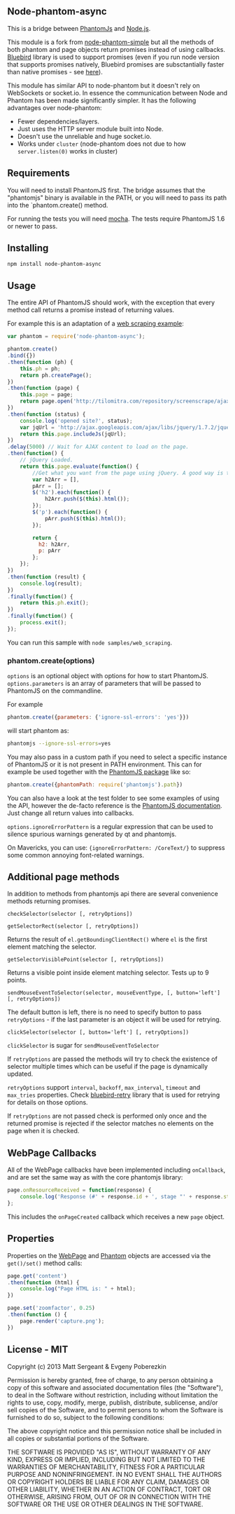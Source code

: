 Node-phantom-async
------------------

This is a bridge between [PhantomJs](http://phantomjs.org/) and
[Node.js](http://nodejs.org/).

This module is a fork from [node-phantom-simple](https://www.npmjs.com/package/node-phantom-simple) but all the methods of both phantom and page objects return promises instead of using callbacks. [Bluebird](https://github.com/petkaantonov/bluebird) library is used to support promises (even if you run node version that supports promises natively, Bluebird promises are subsctantially faster than native promises - see [here](http://programmers.stackexchange.com/questions/278778/why-are-native-es6-promises-slower-and-more-memory-intensive-than-bluebird)).

This module has similar API to node-phantom but it doesn't rely on WebSockets
or socket.io. In essence the communication between Node and Phantom has been
made significantly simpler. It has the following advantages over node-phantom:

  - Fewer dependencies/layers.
  - Just uses the HTTP server module built into Node.
  - Doesn't use the unreliable and huge socket.io.
  - Works under `cluster` (node-phantom does not due to how `server.listen(0)`
    works in cluster)


Requirements
------------
You will need to install PhantomJS first. The bridge assumes that the
"phantomjs" binary is available in the PATH, or you will need to pass its path
into the `phantom.create() method.

For running the tests you will need [mocha](http://mochajs.org/).
The tests require PhantomJS 1.6 or newer to pass.

Installing
----------

    npm install node-phantom-async


Usage
-----
The entire API of PhantomJS should work, with the exception that every method call returns a promise instead of returning values.

For example this is an adaptation of a
[web scraping example](http://net.tutsplus.com/tutorials/javascript-ajax/web-scraping-with-node-js/):

```javascript
var phantom = require('node-phantom-async');

phantom.create()
.bind({})
.then(function (ph) {
    this.ph = ph;
    return ph.createPage();
})
.then(function (page) {
    this.page = page;
    return page.open('http://tilomitra.com/repository/screenscrape/ajax.html');
})
.then(function (status) {
    console.log('opened site?', status);
    var jqUrl = 'http://ajax.googleapis.com/ajax/libs/jquery/1.7.2/jquery.min.js'
    return this.page.includeJs(jqUrl);
})
.delay(5000) // Wait for AJAX content to load on the page.
.then(function() {
    // jQuery Loaded.
    return this.page.evaluate(function() {
        //Get what you want from the page using jQuery. A good way is to populate an object with all the jQuery commands that you need and then return the object.
        var h2Arr = [],
        pArr = [];
        $('h2').each(function() {
            h2Arr.push($(this).html());
        });
        $('p').each(function() {
            pArr.push($(this).html());
        });

        return {
          h2: h2Arr,
          p: pArr
        };
    });
})
.then(function (result) {
    console.log(result);
})
.finally(function() {
    return this.ph.exit();
})
.finally(function() {
    process.exit();    
});
```

You can run this sample with `node samples/web_scraping`.


### phantom.create(options)

`options` is an optional object with options for how to start PhantomJS.
`options.parameters` is an array of parameters that will be passed to PhantomJS
on the commandline.

For example

```javascript
phantom.create({parameters: {'ignore-ssl-errors': 'yes'}})
```

will start phantom as:

```bash
phantomjs --ignore-ssl-errors=yes
```

You may also pass in a custom path if you need to select a specific instance
of PhantomJS or it is not present in PATH environment. This can for example
be used together with the [PhantomJS package](https://npmjs.org/package/phantomjs)
like so:

```javascript
phantom.create({phantomPath: require('phantomjs').path})
```

You can also have a look at the test folder to see some examples of using the
API, however the de-facto reference is the
[PhantomJS documentation](https://github.com/ariya/phantomjs/wiki/API-Reference).
Just change all return values into callbacks.

`options.ignoreErrorPattern` is a regular expression that can be used to silence spurious
warnings generated by qt and phantomjs.

On Mavericks, you can use: `{ignoreErrorPattern: /CoreText/}` to suppress some common annoying font-related warnings.


Additional page methods
-----------------------

In addition to methods from phantomjs api there are several convenience methods returning promises.

`checkSelector(selector [, retryOptions])`

`getSelectorRect(selector [, retryOptions])`

Returns the result of `el.getBoundingClientRect()` where `el` is the first element matching the selector. 

`getSelectorVisiblePoint(selector [, retryOptions])`

Returns a visible point inside element matching selector. Tests up to 9 points.

`sendMouseEventToSelector(selector, mouseEventType, [, button='left'] [, retryOptions])`

The default button is left, there is no need to specify button to pass `retryOptions` - if the last parameter is an object it will be used for retrying.

`clickSelector(selector [, button='left'] [, retryOptions])`

`clickSelector` is sugar for `sendMouseEventToSelector`


If `retryOptions` are passed the methods will try to check the existence of selector multiple times which can be useful if the page is dynamically updated.

`retryOptions` support `interval`, `backoff`, `max_interval`, `timeout` and `max_tries` properties. Check [bluebird-retry](https://github.com/jut-io/bluebird-retry) library that is used for retrying for details on those options. 

If `retryOptions` are not passed check is performed only once and the returned promise is rejected if the selector matches no elements on the page when it is checked.


WebPage Callbacks
-----------------

All of the WebPage callbacks have been implemented including `onCallback`, and
are set the same way as with the core phantomjs library:

```javascript
page.onResourceReceived = function(response) {
    console.log('Response (#' + response.id + ', stage "' + response.stage + '"): ' + JSON.stringify(response));
};
```

This includes the `onPageCreated` callback which receives a new `page` object.


Properties
----------

Properties on the [WebPage](https://github.com/ariya/phantomjs/wiki/API-Reference-WebPage)
and [Phantom](https://github.com/ariya/phantomjs/wiki/API-Reference-phantom)
objects are accessed via the `get()/set()` method calls:

```javascript
page.get('content')
.then(function (html) {
    console.log("Page HTML is: " + html);
})

page.set('zoomfactor', 0.25)
.then(function () {
    page.render('capture.png');
})
```


License - MIT
-------------

Copyright (c) 2013 Matt Sergeant & Evgeny Poberezkin

Permission is hereby granted, free of charge, to any person obtaining a copy
of this software and associated documentation files (the "Software"), to deal
in the Software without restriction, including without limitation the rights
to use, copy, modify, merge, publish, distribute, sublicense, and/or sell
copies of the Software, and to permit persons to whom the Software is
furnished to do so, subject to the following conditions:

The above copyright notice and this permission notice shall be included in
all copies or substantial portions of the Software.

THE SOFTWARE IS PROVIDED "AS IS", WITHOUT WARRANTY OF ANY KIND, EXPRESS OR
IMPLIED, INCLUDING BUT NOT LIMITED TO THE WARRANTIES OF MERCHANTABILITY,
FITNESS FOR A PARTICULAR PURPOSE AND NONINFRINGEMENT. IN NO EVENT SHALL THE
AUTHORS OR COPYRIGHT HOLDERS BE LIABLE FOR ANY CLAIM, DAMAGES OR OTHER
LIABILITY, WHETHER IN AN ACTION OF CONTRACT, TORT OR OTHERWISE, ARISING FROM,
OUT OF OR IN CONNECTION WITH THE SOFTWARE OR THE USE OR OTHER DEALINGS IN
THE SOFTWARE.
